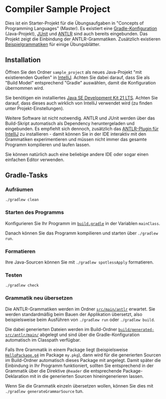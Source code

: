 # Compiler Sample Project

Dies ist ein Starter-Projekt für die Übungsaufgaben in "Concepts of Programming Languages"
(Master). Es existiert eine [Gradle-Konfiguration](build.gradle) (Java-Projekt),
[JUnit](https://junit.org/junit5/) und [ANTLR](https://www.antlr.org/) sind auch bereits
eingebunden. Das Projekt zeigt die Einbindung der ANTLR-Grammatiken. Zusätzlich existieren
[Beispielgrammatiken](src/main/antlr/) für einige Übungsblätter.

## Installation

Öffnen Sie den Ordner `sample_project` als neues Java-Projekt "mit existierenden Quellen" in
[IntelliJ](https://www.jetbrains.com/idea/). Achten Sie dabei darauf, dass Sie als "Build
Model" entsprechend "Gradle" auswählen, damit die Konfiguration übernommen wird.

Sie benötigen ein installiertes [Java SE Development Kit 21 LTS](https://jdk.java.net/21/).
Achten Sie darauf, dass dieses auch wirklich von IntelliJ verwendet wird (zu finden unter
Projekt-Einstellungen).

Weitere Software ist nicht notwendig. ANTLR und JUnit werden über das Build-Skript automatisch
als Dependency heruntergeladen und eingebunden. Es empfiehlt sich dennoch, zusätzlich das
[ANTLR-Plugin für IntelliJ](https://plugins.jetbrains.com/plugin/7358-antlr-v4) zu
installieren - damit können Sie in der IDE interaktiv mit den Grammatiken experimentieren und
müssen nicht immer das gesamte Programm kompilieren und laufen lassen.

Sie können natürlich auch eine beliebige andere IDE oder sogar einen einfachen Editor
verwenden.

## Gradle-Tasks

### Aufräumen

`./gradlew clean`

### Starten des Programms

Konfigurieren Sie Ihr Programm im [`build.gradle`](build.gradle) in der Variablen `mainClass`.

Danach können Sie das Programm kompilieren und starten über `./gradlew run`.

### Formatieren

Ihre Java-Sourcen können Sie mit `./gradlew spotlessApply` formatieren.

### Testen

`./gradlew check`

### Grammatik neu übersetzen

Die ANTLR-Grammatiken werden im Ordner [`src/main/antlr`](src/main/antlr/) erwartet. Sie
werden standardmäßig beim Bauen der Applikation übersetzt, also beispielsweise beim Ausführen
von `./gradlew run` oder `./gradlew build`.

Die dabei generierten Dateien werden im Build-Ordner
[`build/generated-src/antlr/main/`](build/generated-src/antlr/main/) abgelegt und sind über
die Gradle-Konfiguration automatisch im Classpath verfügbar.

Falls Ihre Grammatik in einem Package liegt (beispielsweise
[`HelloPackage.g4`](src/main/antlr/my/pkg/HelloPackage.g4) im Package `my.pkg`), dann wird für
die generierten Sourcen im Build-Ordner automatisch dieses Package mit angelegt. Damit später
die Einbindung in Ihr Programm funktioniert, sollten Sie entsprechend in der Grammatik über
die Direktive `@header` die entsprechende Package-Deklaration mit in die generierten Sourcen
hineingenerieren lassen.

Wenn Sie die Grammatik einzeln übersetzen wollen, können Sie dies mit
`./gradlew generateGrammarSource` tun.

<!--  pandoc -s -f markdown -t markdown+smart-grid_tables-multiline_tables-simple_tables --columns=94 readme.md -o xxx.md  -->
